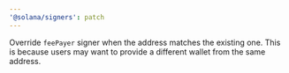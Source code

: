 ```yaml
---
'@solana/signers': patch
---
```


Override `feePayer` signer when the address matches the existing one. This is because users may want to provide a different wallet from the same address.

